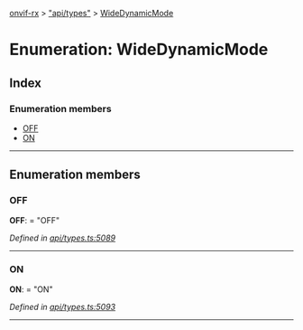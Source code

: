 [onvif-rx](../README.md) > ["api/types"](../modules/_api_types_.md) > [WideDynamicMode](../enums/_api_types_.widedynamicmode.md)

# Enumeration: WideDynamicMode

## Index

### Enumeration members

* [OFF](_api_types_.widedynamicmode.md#off)
* [ON](_api_types_.widedynamicmode.md#on)

---

## Enumeration members

<a id="off"></a>

###  OFF

**OFF**:  = "OFF"

*Defined in [api/types.ts:5089](https://github.com/patrickmichalina/onvif-rx/blob/034e4d6/src/api/types.ts#L5089)*

___
<a id="on"></a>

###  ON

**ON**:  = "ON"

*Defined in [api/types.ts:5093](https://github.com/patrickmichalina/onvif-rx/blob/034e4d6/src/api/types.ts#L5093)*

___

